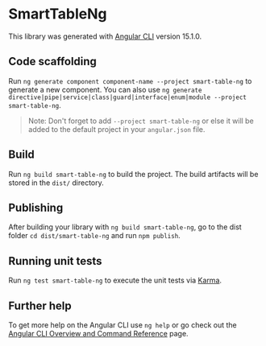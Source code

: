 # SmartTableNg

This library was generated with [Angular CLI](https://github.com/angular/angular-cli) version 15.1.0.

## Code scaffolding

Run `ng generate component component-name --project smart-table-ng` to generate a new component. You can also use `ng generate directive|pipe|service|class|guard|interface|enum|module --project smart-table-ng`.
> Note: Don't forget to add `--project smart-table-ng` or else it will be added to the default project in your `angular.json` file. 

## Build

Run `ng build smart-table-ng` to build the project. The build artifacts will be stored in the `dist/` directory.

## Publishing

After building your library with `ng build smart-table-ng`, go to the dist folder `cd dist/smart-table-ng` and run `npm publish`.

## Running unit tests

Run `ng test smart-table-ng` to execute the unit tests via [Karma](https://karma-runner.github.io).

## Further help

To get more help on the Angular CLI use `ng help` or go check out the [Angular CLI Overview and Command Reference](https://angular.io/cli) page.
